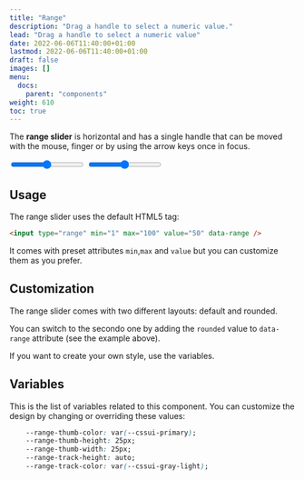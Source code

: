 ```yaml
---
title: "Range"
description: "Drag a handle to select a numeric value."
lead: "Drag a handle to select a numeric value"
date: 2022-06-06T11:40:00+01:00
lastmod: 2022-06-06T11:40:00+01:00
draft: false
images: []
menu:
  docs:
    parent: "components"
weight: 610
toc: true
---
```


The **range slider** is horizontal and has a single handle that can be moved with the mouse, finger or by using the arrow keys once in focus.

<div class="preview">
  <link rel="stylesheet" href="/cssui/cssui.min.css">
  <link rel="stylesheet" href="/cssui/cssui.range.min.css">

  <input type="range" min="1" max="100" value="50" data-range="rounded" />
  <input type="range" min="1" max="100" value="50" data-range />
</div>

## Usage
The range slider uses the default HTML5 tag:

```html
<input type="range" min="1" max="100" value="50" data-range />
```

It comes with preset attributes `min`,`max` and `value` but you can customize them as you prefer.

## Customization
The range slider comes with two different layouts: default and rounded.

You can switch to the secondo one by adding the `rounded` value to `data-range` attribute (see the example above).

If you want to create your own style, use the variables.

## Variables

This is the list of variables related to this component. You can customize the design by changing or overriding these values:

```css
	--range-thumb-color: var(--cssui-primary);
	--range-thumb-height: 25px;
	--range-thumb-width: 25px; 
	--range-track-height: auto;
	--range-track-color: var(--cssui-gray-light);
```
